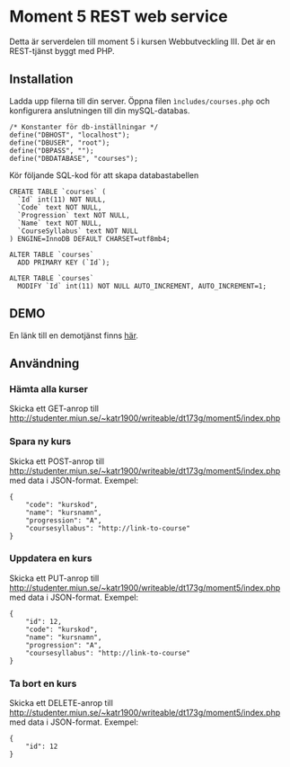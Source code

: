 # Moment 5 REST web service
Detta är serverdelen till moment 5 i kursen Webbutveckling III. Det är en REST-tjänst byggt med PHP.

## Installation
Ladda upp filerna till din server. Öppna filen `ìncludes/courses.php` och konfigurera anslutningen till din mySQL-databas.

```
/* Konstanter för db-inställningar */
define("DBHOST", "localhost");
define("DBUSER", "root");
define("DBPASS", "");
define("DBDATABASE", "courses");
```

Kör följande SQL-kod för att skapa databastabellen

```
CREATE TABLE `courses` (
  `Id` int(11) NOT NULL,
  `Code` text NOT NULL,
  `Progression` text NOT NULL,
  `Name` text NOT NULL,
  `CourseSyllabus` text NOT NULL
) ENGINE=InnoDB DEFAULT CHARSET=utf8mb4;

ALTER TABLE `courses`
  ADD PRIMARY KEY (`Id`);

ALTER TABLE `courses`
  MODIFY `Id` int(11) NOT NULL AUTO_INCREMENT, AUTO_INCREMENT=1;
```

## DEMO
En länk till en demotjänst finns [här](http://studenter.miun.se/~katr1900/writeable/dt173g/moment5/index.php).

## Användning

### Hämta alla kurser

Skicka ett GET-anrop till http://studenter.miun.se/~katr1900/writeable/dt173g/moment5/index.php

### Spara ny kurs

Skicka ett POST-anrop till http://studenter.miun.se/~katr1900/writeable/dt173g/moment5/index.php med data i JSON-format. Exempel:

```
{
	"code": "kurskod",
	"name": "kursnamn",
	"progression": "A",
	"coursesyllabus": "http://link-to-course"
}
```

### Uppdatera en kurs
Skicka ett PUT-anrop till http://studenter.miun.se/~katr1900/writeable/dt173g/moment5/index.php med data i JSON-format. Exempel:

```
{
    "id": 12,
	"code": "kurskod",
	"name": "kursnamn",
	"progression": "A",
	"coursesyllabus": "http://link-to-course"
}
```

### Ta bort en kurs
Skicka ett DELETE-anrop till http://studenter.miun.se/~katr1900/writeable/dt173g/moment5/index.php med data i JSON-format. Exempel:

```
{
    "id": 12
}
```
